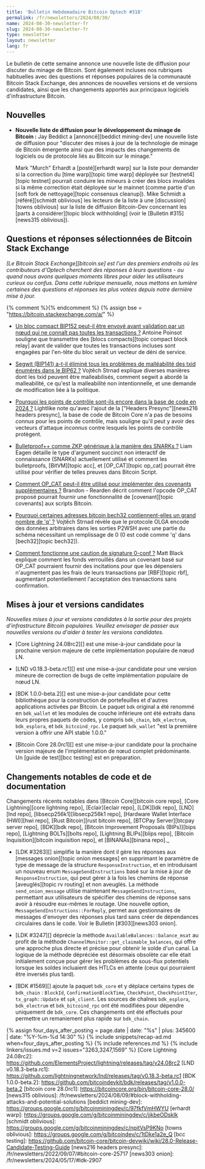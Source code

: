 ```yaml
---
title: 'Bulletin Hebdomadaire Bitcoin Optech #318'
permalink: /fr/newsletters/2024/08/30/
name: 2024-08-30-newsletter-fr
slug: 2024-08-30-newsletter-fr
type: newsletter
layout: newsletter
lang: fr
---
```

Le bulletin de cette semaine annonce une nouvelle liste de diffusion pour discuter du minage de
Bitcoin. Sont également incluses nos
rubriques habituelles avec des questions et réponses populaires
de la communauté Bitcoin Stack Exchange, des annonces de nouvelles versions et de
versions candidates, ainsi que les changements apportés aux principaux logiciels d'infrastructure Bitcoin.

## Nouvelles

- **Nouvelle liste de diffusion pour le développement du minage de Bitcoin :** Jay Beddict a
  [annoncé][beddict mining-dev] une nouvelle liste de diffusion pour "discuter des mises à jour de la
  technologie de minage de Bitcoin émergente ainsi que des impacts des changements de logiciels ou de
  protocole liés au Bitcoin sur le minage."

  Mark "Murch" Erhardt a [posté][erhardt warp] sur la liste pour demander si la correction du [time
  warp][topic time warp] déployée sur [testnet4][topic testnet] pourrait conduire les mineurs à créer
  des blocs invalides si la même correction était déployée sur le mainnet (comme partie d'un [soft
  fork de nettoyage][topic consensus cleanup]). Mike Schmidt a [référé][schmidt oblivious] les
  lecteurs de la liste à une [discussion][towns oblivious] sur la liste de diffusion Bitcoin-Dev
  concernant les [parts à considérer][topic block withholding] (voir le [Bulletin #315][news315
  oblivious]).

## Questions et réponses sélectionnées de Bitcoin Stack Exchange

*[Le Bitcoin Stack Exchange][bitcoin.se] est l'un des premiers endroits où les contributeurs
d'Optech cherchent des réponses à leurs questions - ou quand nous avons quelques moments libres pour
aider les utilisateurs curieux ou confus. Dans cette rubrique mensuelle, nous mettons en lumière
certaines des questions et réponses les plus votées depuis notre dernière mise à jour.*

{% comment %}<!-- https://bitcoin.stackexchange.com/search?tab=votes&q=created%3a1m..%20is%3aanswer -->{% endcomment %}
{% assign bse = "https://bitcoin.stackexchange.com/a/" %}

- [Un bloc compact BIP152 peut-il être envoyé avant validation par un nœud qui ne connaît pas toutes les transactions ?]({{bse}}123858)
  Antoine Poinsot souligne que transmettre des [blocs compacts][topic compact block relay] avant de
  valider que toutes les transactions incluses sont engagées par l'en-tête du bloc serait un vecteur
  de déni de service.

- [Segwit (BIP141) a-t-il éliminé tous les problèmes de malléabilité des txid énumérés dans le BIP62 ?]({{bse}}124074)
  Vojtěch Strnad explique diverses manières dont les txid peuvent être malleabilisés, comment segwit a
  abordé la malleabilité, ce qu'est la malleabilité non intentionnelle, et une demande de modification
  liée à la politique.

- [Pourquoi les points de contrôle sont-ils encore dans la base de code en 2024 ?]({{bse}}123768)
  Lightlike note qu'avec l'ajout de la ["Headers Presync"][news216 headers presync], la base de code
  de Bitcoin Core n'a pas de besoins _connus_ pour les points de contrôle, mais souligne qu'il peut y
  avoir des vecteurs d'attaque _inconnus_ contre lesquels les points de contrôle protègent.

- [Bulletproof++ comme ZKP générique à la manière des SNARKs ?]({{bse}}119556)
  Liam Eagen détaille le type d'argument succinct non interactif de connaissance (SNARKs) actuellement
  utilisé et comment les bulletproofs, [BitVM][topic acc], et
  [OP_CAT][topic op_cat] pourrait être utilisé pour vérifier de telles preuves dans Bitcoin Script.

- [Comment OP_CAT peut-il être utilisé pour implémenter des covenants supplémentaires ?]({{bse}}123829)
  Brandon - Rearden décrit comment l'opcode OP_CAT proposé pourrait fournir
  une fonctionnalité de [covenant][topic covenants] aux scripts Bitcoin.

- [Pourquoi certaines adresses bitcoin bech32 contiennent-elles un grand nombre de 'q' ?]({{bse}}123902)
  Vojtěch Strnad révèle que le protocole OLGA encode des données arbitraires dans
  les sorties P2WSH avec une partie du schéma nécessitant un remplissage de 0 (0 est codé comme 'q'
  dans [bech32][topic bech32]).

- [Comment fonctionne une caution de signature 0-conf ?]({{bse}}124022)
  Matt Black explique comment les fonds verrouillés dans un covenant basé sur OP_CAT pourraient
  fournir des incitations pour que les dépensiers n'augmentent pas les frais de leurs
  transactions par [RBF][topic rbf], augmentant potentiellement l'acceptation des transactions sans confirmation.

## Mises à jour et versions candidates

*Nouvelles mises à jour et versions candidates à la sortie pour des projets d'infrastructure Bitcoin populaires.
Veuillez envisager de passer aux nouvelles versions ou d'aider à tester
les versions candidates.*

- [Core Lightning 24.08rc2][] est une mise-à-jour candidate pour la prochaine version majeure
  de cette implémentation populaire de nœud LN.

- [LND v0.18.3-beta.rc1][] est une mise-a-jour candidate pour une version mineure de correction de bugs
  de cette implémentation populaire de nœud LN.

- [BDK 1.0.0-beta.2][] est une mise-a-jour candidate pour cette bibliothèque pour
  la construction de portefeuilles et d'autres applications activées par Bitcoin. Le paquet `bdk`
  original a été renommé en `bdk_wallet` et les modules de couche inférieure ont été extraits dans leurs
  propres paquets de codes, y compris `bdk_chain`, `bdk_electrum`, `bdk_esplora`, et `bdk_bitcoind_rpc`.
  Le paquet `bdk_wallet` "est la première version à offrir une API stable 1.0.0."

- [Bitcoin Core 28.0rc1][] est une mise-a-jour candidate pour la prochaine version majeure
  de l'implémentation de nœud complet prédominante. Un [guide de test][bcc testing] est en
  préparation.

## Changements notables de code et de documentation

Changements récents notables dans [Bitcoin Core][bitcoin core repo], [Core
Lightning][core lightning repo], [Eclair][eclair repo], [LDK][ldk repo],
[LND][lnd repo], [libsecp256k1][libsecp256k1 repo], [Hardware Wallet
Interface (HWI)][hwi repo], [Rust Bitcoin][rust bitcoin repo], [BTCPay
Server][btcpay server repo], [BDK][bdk repo], [Bitcoin Improvement
Proposals (BIPs)][bips repo], [Lightning BOLTs][bolts repo],
[Lightning BLIPs][blips repo], [Bitcoin Inquisition][bitcoin inquisition
repo], et [BINANAs][binana repo]._

- [LDK #3263][] simplifie la manière dont il gère les réponses aux [messages onion][topic onion messages]
  en supprimant le paramètre de type de message de la structure `ResponseInstruction`,
  et en introduisant un nouveau enum `MessageSendInstructions` basé sur
  la mise à jour de `ResponseInstruction`, qui peut gérer à la fois les chemins de réponse
  [aveuglés][topic rv routing] et non aveuglés. La méthode `send_onion_message` utilise maintenant
  `MessageSendInstructions`, permettant aux utilisateurs de spécifier des chemins de réponse sans
  avoir à résoudre eux-mêmes le routage. Une nouvelle option, `MessageSendInstructions::ForReply`,
  permet aux gestionnaires de messages d'envoyer des réponses plus tard sans créer de dépendances
  circulaires dans le code. Voir le Bulletin [#303][news303 onion].

- [LDK #3247][] déprécie la méthode `AvailableBalances::balance_msat` au profit de la méthode
  `ChannelMonitor::get_claimable_balances`, qui offre une approche plus directe et précise pour
  obtenir le solde d'un canal. La logique de la méthode dépréciée est désormais obsolète car elle
  était initialement conçue pour gérer les problèmes de sous-flux potentiels lorsque les soldes
  incluaient des HTLCs en attente (ceux qui pourraient être inversés plus tard).

- [BDK #1569][] ajoute la paquet `bdk_core` et y déplace certains types de `bdk_chain` : `BlockId`,
  `ConfirmationBlockTime`, `CheckPoint`, `CheckPointIter`, `tx_graph::Update` et `spk_client`. Les
  sources de chaînes `bdk_esplora`, `bdk_electrum` et `bdk_bitcoind_rpc` ont été modifiées pour
  dépendre uniquement de `bdk_core`. Ces changements ont été effectués pour permettre un remaniement
  plus rapide sur `bdk_chain`.

{% assign four_days_after_posting = page.date | date: "%s" | plus: 345600 | date: "%Y-%m-%d 14:30" %}
{% include snippets/recap-ad.md when=four_days_after_posting %}
{% include references.md %}
{% include linkers/issues.md v=2 issues="3263,3247,1569" %}
[Core Lightning 24.08rc2]: https://github.com/ElementsProject/lightning/releases/tag/v24.08rc2
[LND v0.18.3-beta.rc1]: https://github.com/lightningnetwork/lnd/releases/tag/v0.18.3-beta.rc1
[BDK 1.0.0-beta.2]: https://github.com/bitcoindevkit/bdk/releases/tag/v1.0.0-beta.2
[bitcoin core 28.0rc1]: https://bitcoincore.org/bin/bitcoin-core-28.0/
[news315 oblivious]: /fr/newsletters/2024/08/09/#block-withholding-attacks-and-potential-solutions
[beddict mining-dev]: https://groups.google.com/g/bitcoinminingdev/c/97fkfVmHWYU
[erhardt warp]: https://groups.google.com/g/bitcoinminingdev/c/jjkbeODskIk
[schmidt oblivious]: https://groups.google.com/g/bitcoinminingdev/c/npitVsP9KNo
[towns oblivious]: https://groups.google.com/g/bitcoindev/c/1tDke1a2e_Q
[bcc testing]: https://github.com/bitcoin-core/bitcoin-devwiki/wiki/28.0-Release-Candidate-Testing-Guide
[news216 headers presync]: /fr/newsletters/2022/09/07/#bitcoin-core-25717
[news303 onion]: /fr/newsletters/2024/05/17/#ldk-2907